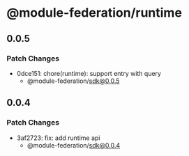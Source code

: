 # @module-federation/runtime

## 0.0.5

### Patch Changes

- 0dce151: chore(runtime): support entry with query
  - @module-federation/sdk@0.0.5

## 0.0.4

### Patch Changes

- 3af2723: fix: add runtime api
  - @module-federation/sdk@0.0.4
